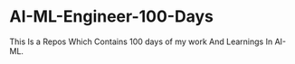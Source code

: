 # AI-ML-Engineer-100-Days
This Is a Repos Which Contains 100 days of my work And Learnings In AI-ML.
